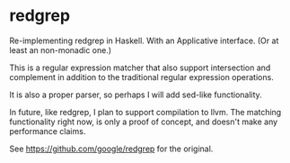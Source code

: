 redgrep
=======

Re-implementing redgrep in Haskell.  With an Applicative interface.  (Or at least an non-monadic one.)

This is a regular expression matcher that also support intersection and complement
in addition to the traditional regular expression operations.

It is also a proper parser, so perhaps I will add sed-like functionality.

In future, like redgrep, I plan to support compilation to llvm.  The matching functionality
right now, is only a proof of concept, and doesn't make any performance claims.

See https://github.com/google/redgrep for the original.
